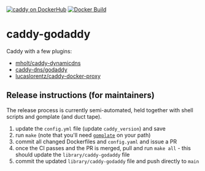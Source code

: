 [![caddy on DockerHub][dockerhub-image]][dockerhub-url]
[![Docker Build][gh-actions-image]][gh-actions-url]

# caddy-godaddy

Caddy with a few plugins:

  - [mholt/caddy-dynamicdns](https://github.com/mholt/caddy-dynamicdns)
  - [caddy-dns/godaddy](https://github.com/caddy-dns/godaddy)
  - [lucaslorentz/caddy-docker-proxy](https://github.com/lucaslorentz/caddy-docker-proxy)

## Release instructions (for maintainers)

The release process is currently semi-automated, held together with shell scripts and gomplate (and duct tape).

1. update the `config.yml` file (update `caddy_version`) and save
2. run `make` (note that you'll need [`gomplate`](https://docs.gomplate.ca/installing/) on your path)
3. commit all changed Dockerfiles and `config.yaml` and issue a PR
4. once the CI passes and the PR is merged, pull and run `make all` - this should update the `library/caddy-godaddy` file
5. commit the updated `library/caddy-godaddy` file and push directly to `main`

[gh-actions-image]: https://github.com/davejab/caddy-godaddy-docker/workflows/Docker%20Build/badge.svg?branch=master
[gh-actions-url]: https://github.com/davejab/caddy-godaddy-docker/actions?workflow=Docker%20Build&branch=master

[dockerhub-image]: https://img.shields.io/badge/docker-ready-blue.svg
[dockerhub-url]: https://hub.docker.com/r/davejabra/caddy-godaddy
